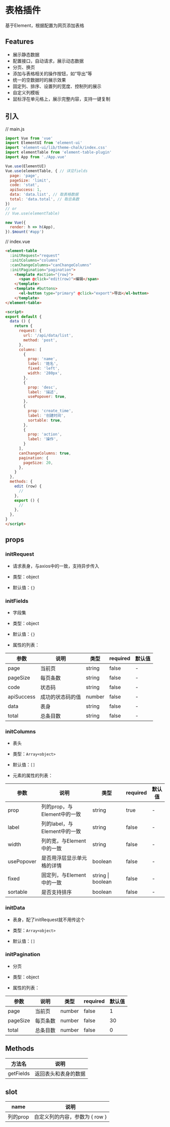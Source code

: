 # 表格插件

基于Element，根据配置为网页添加表格

## Features

- 展示静态数据
- 配置接口，自动请求，展示动态数据
- 分页、换页
- 添加与表格相关的操作按钮，如“导出”等
- 统一的空数据时的展示效果
- 固定列、排序、设置列的宽度、控制列的展示
- 自定义列模板
- 鼠标浮在单元格上，展示完整内容，支持一键复制

## 引入

// main.js

``` javascript
import Vue from 'vue'
import ElementUI from 'element-ui'
import 'element-ui/lib/theme-chalk/index.css'
import elementTable from 'element-table-plugin'
import App from './App.vue'

Vue.use(ElementUI)
Vue.use(elementTable, { // 详见fields
  page: 'page',
  pageSize: 'limit',
  code: 'stat',
  apiSuccess: 1,
  data: 'data.list', // 取表格数据
  total: 'data.total', // 取总条数
})
// or
// Vue.use(elementTable)

new Vue({
  render: h => h(App),
}).$mount('#app')
```

// index.vue

``` html
<element-table
  :initRequest="request"
  :initColumns="columns"
  :canChangeColumns="canChangeColumns"
  :initPagination="pagination">
    <template #action="{row}">
      <span @click="edit(row)">编辑</span>
    </template>
    <template #buttons>
      <el-button type="primary" @click="export">导出</el-button>
    </template>
</element-table>

<script>
export default {
  data () {
    return {
      request: {
        url: '/api/data/list',
        method: 'post',
      },
      columns: [
        {
          prop: 'name',
          label: '姓名',
          fixed: 'left',
          width: '280px',
        },
        {
          prop: 'desc',
          label: '描述',
          usePopover: true,
        },
        {
          prop: 'create_time',
          label: '创建时间',
          sortable: true,
        },
        {
          prop: 'action',
          label: '操作',
        }
      ],
      canChangeColumns: true,
      pagination: {
        pageSize: 20,
      },
    }
  },
  methods: {
    edit (row) {
      //
    },
    export () {
      //
    },
  },
}
</script>
```

## props

### initRequest

- 请求表身，与axios中的一致，支持异步传入

- 类型：object

- 默认值：`{}`

### initFields

- 字段集

- 类型：object

- 默认值：`{}`

- 属性的列表：

| 参数 | 说明 | 类型 | required | 默认值 |
| - | - | - | - | - |
| page | 当前页 | string | false | - |
| pageSize | 每页条数 | string | false | - |
| code | 状态码 | string | false | - |
| apiSuccess | 成功的状态码的值 | number | false | - |
| data | 表身 | string | false | - |
| total | 总条目数 | string | false | - |

### initColumns

- 表头

- 类型：`Array<object>`

- 默认值：`[]`

- 元素的属性的列表：

| 参数 | 说明 | 类型 | required | 默认值 |
| - | - | - | - | - |
| prop | 列的prop，与Element中的一致 | string | true | - |
| label | 列的label，与Element中的一致 | string | false | - |
| width | 列的宽，与Element中的一致 | string | false | - |
| usePopover | 是否用浮层显示单元格的详情 | boolean | false | - |
| fixed | 固定列，与Element中的一致 | string &#124; boolean | false | - |
| sortable | 是否支持排序 | boolean | false | - |

### initData

- 表身，配了initRequest就不用传这个

- 类型：`Array<object>`

- 默认值：`[]`

### initPagination

- 分页

- 类型：object

- 属性的列表：

| 参数 | 说明 | 类型 | required | 默认值 |
| - | - | - | - | - |
| page | 当前页 | number | false | 1 |
| pageSize | 每页条数 | number | false | 30 |
| total | 总条目数 | number | false | 0 |

## Methods

| 方法名 | 说明 |
| - | - |
| getFields | 返回表头和表身的数据 |

## slot

| name | 说明 |
| - | - |
| 列的prop | 自定义列的内容，参数为 { row } |